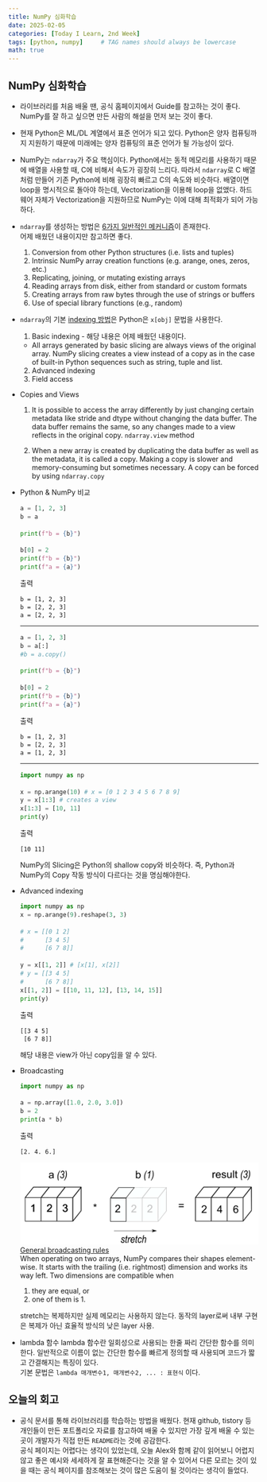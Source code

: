 ```yaml
---
title: NumPy 심화학습
date: 2025-02-05
categories: [Today I Learn, 2nd Week]
tags: [python, numpy]     # TAG names should always be lowercase
math: true
---
```

## NumPy 심화학습
- 라이브러리를 처음 배울 땐, 공식 홈페이지에서 Guide를 참고하는 것이 좋다. NumPy를 잘 하고 싶으면 만든 사람의 해설을 먼저 보는 것이 좋다.

- 현재 Python은 ML/DL 계열에서 표준 언어가 되고 있다. Python은 양자 컴퓨팅까지 지원하기 때문에 미래에는 양자 컴퓨팅의 표준 언어가 될 가능성이 있다.

- NumPy는 `ndarray`가 주요 핵심이다. Python에서는 동적 메모리를 사용하기 때문에 배열을 사용할 때, C에 비해서 속도가 굉장히 느리다. 따라서 `ndarray`로 C 배열처럼 만들어 기존 Python에 비해 굉장히 빠르고 C의 속도와 비슷하다. 배열이면 loop을 명시적으로 돌아야 하는데, Vectorization을 이용해 loop을 없앴다. 하드웨어 자체가 Vectorization을 지원하므로 NumPy는 이에 대해 최적화가 되어 가능하다.

- `ndarray`를 생성하는 방법은 [6가지 일반적인 메커니즘](https://numpy.org/doc/stable/user/basics.creation.html)이 존재한다.<br/>
어제 배웠던 내용이지만 참고하면 좋다.
  1. Conversion from other Python structures (i.e. lists and tuples)
  2. Intrinsic NumPy array creation functions (e.g. arange, ones, zeros, etc.)
  3. Replicating, joining, or mutating existing arrays
  4. Reading arrays from disk, either from standard or custom formats
  5. Creating arrays from raw bytes through the use of strings or buffers
  6. Use of special library functions (e.g., random)

- `ndarray`의 기본 [indexing 방법](https://numpy.org/doc/stable/user/basics.indexing.html)은 Python은 `x[obj]` 문법을 사용한다.
  1. Basic indexing - 해당 내용은 어제 배웠던 내용이다.<br/>
  - All arrays generated by basic slicing are always views of the original array. NumPy slicing creates a view instead of a copy as in the case of built-in Python sequences such as string, tuple and list.
  2. Advanced indexing
  3. Field access

- Copies and Views
  1. It is possible to access the array differently by just changing certain metadata like stride and dtype without changing the data buffer. The data buffer remains the same, so any changes made to a view reflects in the original copy. `ndarray.view` method

  2. When a new array is created by duplicating the data buffer as well as the metadata, it is called a copy. Making a copy is slower and memory-consuming but sometimes necessary. A copy can be forced by using `ndarray.copy`
- Python & NumPy 비교
  ```python
  a = [1, 2, 3]
  b = a

  print(f"b = {b}")

  b[0] = 2
  print(f"b = {b}")
  print(f"a = {a}")
  ```
  출력
  ```
  b = [1, 2, 3]
  b = [2, 2, 3]
  a = [2, 2, 3]
  ```
  ---
  ```python
  a = [1, 2, 3]
  b = a[:] 
  #b = a.copy()

  print(f"b = {b}")

  b[0] = 2
  print(f"b = {b}")
  print(f"a = {a}")
  ```
  출력
  ```
  b = [1, 2, 3]
  b = [2, 2, 3]
  a = [1, 2, 3]
  ```
  ---
  ```python
  import numpy as np

  x = np.arange(10) # x = [0 1 2 3 4 5 6 7 8 9]
  y = x[1:3] # creates a view
  x[1:3] = [10, 11]
  print(y)
  ```
  출력
  ```
  [10 11]
  ```
  NumPy의 Slicing은 Python의 shallow copy와 비슷하다. 즉, Python과 NumPy의 Copy 작동 방식이 다르다는 것을 명심해야한다.<br/>
  
- Advanced indexing
  ```python
  import numpy as np
  x = np.arange(9).reshape(3, 3)

  # x = [[0 1 2]
  #      [3 4 5]
  #      [6 7 8]]

  y = x[[1, 2]] # [x[1], x[2]]
  # y = [[3 4 5]
  #      [6 7 8]]
  x[[1, 2]] = [[10, 11, 12], [13, 14, 15]]
  print(y)
  ```
  출력
  ```
  [[3 4 5]
   [6 7 8]]
  ```
  해당 내용은 view가 아닌 copy임을 알 수 있다.

- Broadcasting
  ```python
  import numpy as np

  a = np.array([1.0, 2.0, 3.0])
  b = 2
  print(a * b)
  ```
  출력
  ```
  [2. 4. 6.]
  ```
  ![alt text](/assets/images/broadcasting.png)<br/>
  [General broadcasting rules](https://numpy.org/doc/stable/user/basics.broadcasting.html)<br/>
  When operating on two arrays, NumPy compares their shapes element-wise. It starts with the trailing (i.e. rightmost) dimension and works its way left. Two dimensions are compatible when
  1. they are equal, or
  2. one of them is 1.<br/>

  stretch는 복제하지만 실제 메모리는 사용하지 않는다. 동작의 layer로써 내부 구현은 복제가 아닌 효율적 방식의 낮은 layer 사용.

- lambda 함수
  lambda 함수란 일회성으로 사용되는 한줄 짜리 간단한 함수를 의미한다. 일반적으로 이름이 없는 간단한 함수를 빠르게 정의할 때 사용되며 코드가 짧고 간결해지는 특징이 있다.<br/>
  기본 문법은 `lambda 매개변수1, 매개변수2, ... : 표현식` 이다.

## 오늘의 회고
- 공식 문서를 통해 라이브러리를 학습하는 방법을 배웠다. 현재 github, tistory 등 개인들이 만든 포트폴리오 자료를 참고하여 배울 수 있지만 가장 깊게 배울 수 있는 곳이 개발자가 직접 만든 `README`라는 것에 공감한다.<br/>
공식 페이지는 어렵다는 생각이 있었는데, 오늘 Alex와 함께 같이 읽어보니 어렵지 않고 좋은 예시와 세세하게 잘 표현해준다는 것을 알 수 있어서 다른 모르는 것이 있을 때는 공식 페이지를 참조해보는 것이 많은 도움이 될 것이라는 생각이 들었다.